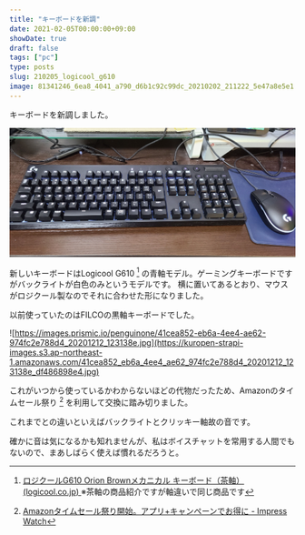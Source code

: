 ```yaml
---
title: "キーボードを新調"
date: 2021-02-05T00:00:00+09:00
showDate: true
draft: false
tags: ["pc"]
type: posts
slug: 210205_logicool_g610
image: 81341246_6ea8_4041_a790_d6b1c92c99dc_20210202_211222_5e47a8e5e1.jpg
---
```

キーボードを新調しました。

![Cover Image](./81341246_6ea8_4041_a790_d6b1c92c99dc_20210202_211222_5e47a8e5e1.jpg)

新しいキーボードはLogicool G610 [^1] の青軸モデル。ゲーミングキーボードですがバックライトが白色のみというモデルです。
横に置いてあるとおり、マウスがロジクール製なのでそれに合わせた形になりました。

以前使っていたのはFILCOの黒軸キーボードでした。

![https://images.prismic.io/penguinone/41cea852-eb6a-4ee4-ae62-974fc2e788d4_20201212_123138e.jpg](https://kuropen-strapi-images.s3.ap-northeast-1.amazonaws.com/41cea852_eb6a_4ee4_ae62_974fc2e788d4_20201212_123138e_df486898e4.jpg)

これがいつから使っているかわからないほどの代物だったため、Amazonのタイムセール祭り [^2] を利用して交換に踏み切りました。

これまでとの違いといえばバックライトとクリッキー軸故の音です。

確かに音は気になるかも知れませんが、私はボイスチャットを常用する人間でもないので、まあしばらく使えば慣れるだろうと。

[^1]: [ロジクールG610 Orion Brownメカニカル キーボード（茶軸） (logicool.co.jp) ](https://gaming.logicool.co.jp/ja-jp/products/gaming-keyboards/g610-orion-keyboard.html) ※茶軸の商品紹介ですが軸違いで同じ商品です
[^2]: [Amazonタイムセール祭り開始。アプリ+キャンペーンでお得に - Impress Watch](https://www.watch.impress.co.jp/docs/news/1303531.html)
